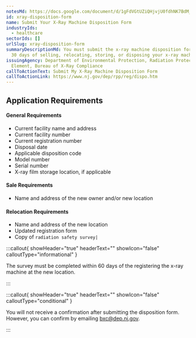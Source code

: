 ```yaml
---
notesMd: https://docs.google.com/document/d/1gFdVGtUZiQHjvjU0fdhNK7BdM_508Wq8AzT448-dc8A/edit?tab=t.0
id: xray-disposition-form
name: Submit Your X-Ray Machine Disposition Form
industryIds:
  - healthcare
sectorIds: []
urlSlug: xray-disposition-form
summaryDescriptionMd: You must submit the x-ray machine disposition form within
  30 days of selling, relocating, storing, or disposing your x-ray machine.
issuingAgency: Department of Environmental Protection, Radiation Protection
  Element, Bureau of X-Ray Compliance
callToActionText: Submit My X-Ray Machine Disposition Form
callToActionLink: https://www.nj.gov/dep/rpp/reg/dispo.htm
---
```

## Application Requirements

#### General Requirements

* Current facility name and address
* Current facility number
* Current registration number
* Disposal date
* Applicable disposition code
* Model number
* Serial number
* X-ray film storage location, if applicable

#### Sale Requirements

* Name and address of the new owner and/or new location

#### Relocation Requirements

* Name and address of the new location
* Updated registration form
* Copy of `radiation safety survey|` 

:::callout{ showHeader="true" headerText="" showIcon="false" calloutType="informational" }

The survey must be completed within 60 days of the registering the x-ray machine at the new location.

:::

:::callout{ showHeader="true" headerText="" showIcon="false" calloutType="conditional" }

You will not receive a confirmation after submitting the disposition form. However, you can confirm by emailing bxc@dep.nj.gov.

:::
